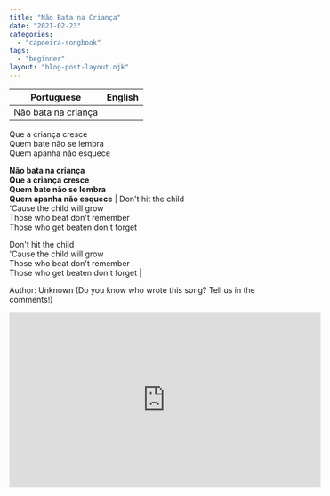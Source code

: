 ```yaml
---
title: "Não Bata na Criança"
date: "2021-02-23"
categories: 
  - "capoeira-songbook"
tags: 
  - "beginner"
layout: "blog-post-layout.njk"
---
```


| Portuguese | English |
| --- | --- |
| Não bata na criança  
Que a criança cresce  
Quem bate não se lembra  
Quem apanha não esquece  
  
**Não bata na criança  
Que a criança cresce  
Quem bate não se lembra  
Quem apanha não esquece** | Don't hit the child  
'Cause the child will grow  
Those who beat don't remember  
Those who get beaten don't forget  
  
Don't hit the child  
'Cause the child will grow  
Those who beat don't remember  
Those who get beaten don't forget |

<figcaption>

Author: Unknown (Do you know who wrote this song? Tell us in the comments!)

</figcaption>

<iframe width="560" height="315" src="https://www.youtube.com/embed/6csvr8daFhI" title="YouTube video player" frameborder="0" allow="accelerometer; autoplay; clipboard-write; encrypted-media; gyroscope; picture-in-picture" allowfullscreen></iframe>
